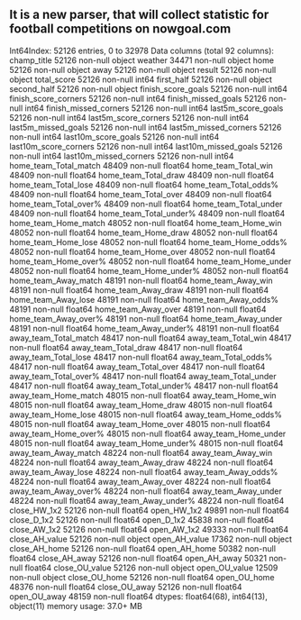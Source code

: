 ## It is a new parser, that will collect statistic for football competitions on nowgoal.com

Int64Index: 52126 entries, 0 to 32978
Data columns (total 92 columns):
champ_title               52126 non-null object
weather                   34471 non-null object
home                      52126 non-null object
away                      52126 non-null object
result                    52126 non-null object
total_score               52126 non-null int64
first_half                52126 non-null object
second_half               52126 non-null object
finish_score_goals        52126 non-null int64
finish_score_corners      52126 non-null int64
finish_missed_goals       52126 non-null int64
finish_missed_corners     52126 non-null int64
last5m_score_goals        52126 non-null int64
last5m_score_corners      52126 non-null int64
last5m_missed_goals       52126 non-null int64
last5m_missed_corners     52126 non-null int64
last10m_score_goals       52126 non-null int64
last10m_score_corners     52126 non-null int64
last10m_missed_goals      52126 non-null int64
last10m_missed_corners    52126 non-null int64
home_team_Total_match     48409 non-null float64
home_team_Total_win       48409 non-null float64
home_team_Total_draw      48409 non-null float64
home_team_Total_lose      48409 non-null float64
home_team_Total_odds%     48409 non-null float64
home_team_Total_over      48409 non-null float64
home_team_Total_over%     48409 non-null float64
home_team_Total_under     48409 non-null float64
home_team_Total_under%    48409 non-null float64
home_team_Home_match      48052 non-null float64
home_team_Home_win        48052 non-null float64
home_team_Home_draw       48052 non-null float64
home_team_Home_lose       48052 non-null float64
home_team_Home_odds%      48052 non-null float64
home_team_Home_over       48052 non-null float64
home_team_Home_over%      48052 non-null float64
home_team_Home_under      48052 non-null float64
home_team_Home_under%     48052 non-null float64
home_team_Away_match      48191 non-null float64
home_team_Away_win        48191 non-null float64
home_team_Away_draw       48191 non-null float64
home_team_Away_lose       48191 non-null float64
home_team_Away_odds%      48191 non-null float64
home_team_Away_over       48191 non-null float64
home_team_Away_over%      48191 non-null float64
home_team_Away_under      48191 non-null float64
home_team_Away_under%     48191 non-null float64
away_team_Total_match     48417 non-null float64
away_team_Total_win       48417 non-null float64
away_team_Total_draw      48417 non-null float64
away_team_Total_lose      48417 non-null float64
away_team_Total_odds%     48417 non-null float64
away_team_Total_over      48417 non-null float64
away_team_Total_over%     48417 non-null float64
away_team_Total_under     48417 non-null float64
away_team_Total_under%    48417 non-null float64
away_team_Home_match      48015 non-null float64
away_team_Home_win        48015 non-null float64
away_team_Home_draw       48015 non-null float64
away_team_Home_lose       48015 non-null float64
away_team_Home_odds%      48015 non-null float64
away_team_Home_over       48015 non-null float64
away_team_Home_over%      48015 non-null float64
away_team_Home_under      48015 non-null float64
away_team_Home_under%     48015 non-null float64
away_team_Away_match      48224 non-null float64
away_team_Away_win        48224 non-null float64
away_team_Away_draw       48224 non-null float64
away_team_Away_lose       48224 non-null float64
away_team_Away_odds%      48224 non-null float64
away_team_Away_over       48224 non-null float64
away_team_Away_over%      48224 non-null float64
away_team_Away_under      48224 non-null float64
away_team_Away_under%     48224 non-null float64
close_HW_1x2              52126 non-null float64
open_HW_1x2               49891 non-null float64
close_D_1x2               52126 non-null float64
open_D_1x2                45838 non-null float64
close_AW_1x2              52126 non-null float64
open_AW_1x2               49333 non-null float64
close_AH_value            52126 non-null object
open_AH_value             17362 non-null object
close_AH_home             52126 non-null float64
open_AH_home              50382 non-null float64
close_AH_away             52126 non-null float64
open_AH_away              50321 non-null float64
close_OU_value            52126 non-null object
open_OU_value             12509 non-null object
close_OU_home             52126 non-null float64
open_OU_home              48376 non-null float64
close_OU_away             52126 non-null float64
open_OU_away              48159 non-null float64
dtypes: float64(68), int64(13), object(11)
memory usage: 37.0+ MB
